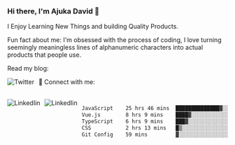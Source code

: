 ### Hi there, I'm Ajuka David 🥷

I Enjoy Learning New Things and building Quality Products.

Fun fact about me: I'm obsessed with the process of coding, I love turning seemingly meaningless lines of alphanumeric characters into actual products that people use.

Read my blog:

<a href="https://tobit.hashnode.dev/"> <img src="https://img.shields.io/badge/Hashnode-2962FF?style=for-the-badge&logo=hashnode&logoColor=white"
     alt="Twitter"
     style="float: left; margin-right: 10px;" /> </a>


📱 Connect with me: 

<br />
<a href="https://www.linkedin.com/in/david-ajuka-630660144/"> <img src="https://img.shields.io/badge/LinkedIn-0077B5?style=for-the-badge&logo=linkedin&logoColor=white"
     alt="LinkedIin"
     style="float: left; margin-right: 10px;" /> </a> <a href="mailto:ajuka.zephiniah@gmail.com"> <img src="https://img.shields.io/badge/Gmail-D14836?style=for-the-badge&logo=gmail&logoColor=white"
     alt="LinkedIin"
     style="float: left; margin-right: 10px;" /> </a>
     

<!--START_SECTION:waka-->

```txt
JavaScript    25 hrs 46 mins  ██████████████▓░░░░░░░░░░   58.73 %
Vue.js        8 hrs 9 mins    ████▓░░░░░░░░░░░░░░░░░░░░   18.59 %
TypeScript    6 hrs 9 mins    ███▓░░░░░░░░░░░░░░░░░░░░░   14.04 %
CSS           2 hrs 13 mins   █▒░░░░░░░░░░░░░░░░░░░░░░░   05.09 %
Git Config    59 mins         ▓░░░░░░░░░░░░░░░░░░░░░░░░   02.25 %
```

<!--END_SECTION:waka-->
